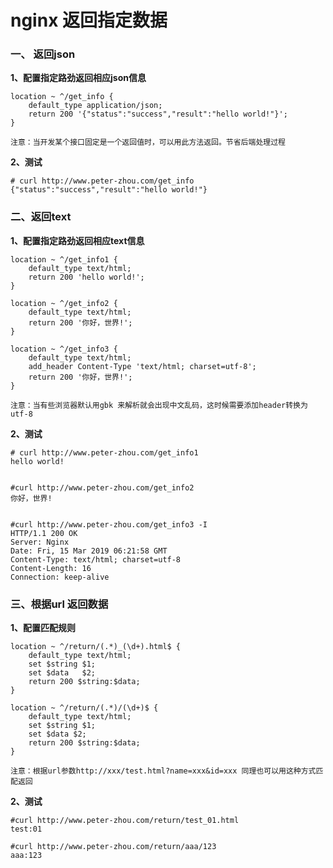 # nginx 返回指定数据

###  一、 返回json
**1、配置指定路劲返回相应json信息**

    location ~ ^/get_info {
        default_type application/json;
        return 200 '{"status":"success","result":"hello world!"}';
    }
    
    注意：当开发某个接口固定是一个返回值时，可以用此方法返回。节省后端处理过程
    
**2、测试**

    # curl http://www.peter-zhou.com/get_info
    {"status":"success","result":"hello world!"}
    
### 二、返回text
**1、配置指定路劲返回相应text信息**

    location ~ ^/get_info1 {
        default_type text/html;
        return 200 'hello world!';
    }

    location ~ ^/get_info2 {
        default_type text/html;
        return 200 '你好，世界!';
    }
    
    location ~ ^/get_info3 {
        default_type text/html;
        add_header Content-Type 'text/html; charset=utf-8'; 
        return 200 '你好，世界!';
    }
    
    注意：当有些浏览器默认用gbk 来解析就会出现中文乱码，这时候需要添加header转换为utf-8
**2、测试**

    # curl http://www.peter-zhou.com/get_info1
    hello world!
    

    #curl http://www.peter-zhou.com/get_info2
    你好，世界!
    
    
    #curl http://www.peter-zhou.com/get_info3 -I
    HTTP/1.1 200 OK
    Server: Nginx
    Date: Fri, 15 Mar 2019 06:21:58 GMT
    Content-Type: text/html; charset=utf-8
    Content-Length: 16
    Connection: keep-alive

### 三、根据url 返回数据

**1、配置匹配规则**
	
    location ~ ^/return/(.*)_(\d+).html$ {
        default_type text/html;
        set $string $1;
        set $data   $2;
        return 200 $string:$data;
    }
    
    location ~ ^/return/(.*)/(\d+)$ {
        default_type text/html;
        set $string $1;
        set $data $2;
        return 200 $string:$data;
    }
    
    注意：根据url参数http://xxx/test.html?name=xxx&id=xxx 同理也可以用这种方式匹配返回

**2、测试**

    #curl http://www.peter-zhou.com/return/test_01.html
    test:01
    
    #curl http://www.peter-zhou.com/return/aaa/123
    aaa:123
    
    